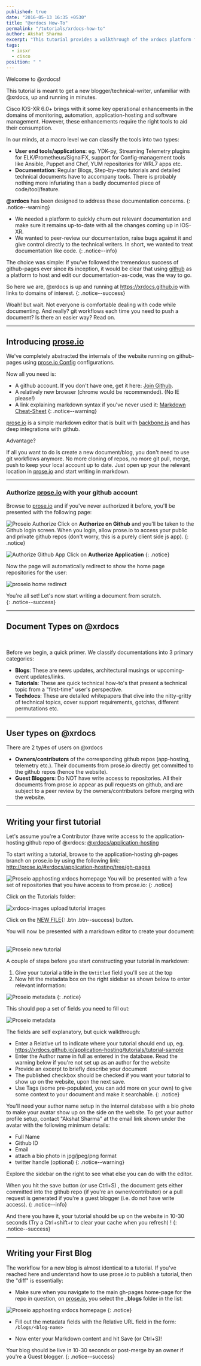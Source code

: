 ```yaml
---
published: true
date: "2016-05-13 16:35 +0530"
title: "@xrdocs How-To"
permalink: "/tutorials/xrdocs-how-to"
author: Akshat Sharma
excerpt: "This tutorial provides a walkthrough of the xrdocs platform for blogging, and creating tutorials and techdocs"
tags: 
  - iosxr
  - cisco
position: " "
---
```


Welcome to @xrdocs!

This tutorial is meant to get a new blogger/technical-writer, unfamiliar with @xrdocs, up and running in minutes.

Cisco IOS-XR 6.0+ brings with it some key operational enhancements in the domains of monitoring, automation, application-hosting and software management. However, these enhancements require the right tools to aid their consumption. 

In our minds, at a macro level we can classify the tools into two types:

* **User end tools/applications**:  eg. YDK-py, Streaming Telemetry plugins for ELK/Prometheus/SignalFX, support for Config-management tools like Ansible, Puppet and Chef, YUM repositories for WRL7 apps etc.
* **Documentation**: Regular Blogs, Step-by-step tutorials and detailed technical documents have to accompany tools. There is probably nothing more infuriating than a badly documented piece of code/tool/feature.
  
  
  
**@xrdocs** has been designed to address these documentation concerns. 
{: .notice--warning}


>
*   We needed a platform to quickly churn out relevant documentation and make sure it remains up-to-date with all the changes coming up in IOS-XR. 
*   We wanted to peer-review our documentation, raise bugs against it and give control directly to the technical writers. In short, we wanted to treat documentation like code.
{: .notice--info}




The choice was simple: If you've followed the tremendous success of github-pages ever since its inception, it would be clear that using [github](https://github.com) as a platform to host and edit our documentation-as-code, was the way to go.

So here we are, @xrdocs is up and running at <https://xrdocs.github.io> with links to domains of interest.
{: .notice--success}


Woah! but wait. Not everyone is comfortable dealing with code while documenting. 
And really? git workflows each time you need to push a document? 
Is there an easier way? 
Read on.

---

## Introducing [prose.io](http://prose.io)

We've completely abstracted the internals of the website running on github-pages using [prose.io Config](https://github.com/prose/prose/wiki/Prose-Configuration) configurations.


> 
Now all you need is:
>
*   A github account. If you don't have one, get it here: [Join Github](https://github.com/join).
*   A relatively new browser (chrome would be recommended). (No IE please!)
*   A link explaining markdown syntax if you've never used it: [Markdown Cheat-Sheet](https://github.com/adam-p/markdown-here/wiki/Markdown-Cheatsheet)
{: .notice--warning}

[prose.io](http://prose.io) is a simple markdown editor that is built with [backbone.js](http://backbonejs.org/) and has deep integrations with github.

>
Advantage?
>  
If all you want to do is create a new document/blog, you don't need to use git workflows anymore. No more cloning of repos, no more git pull, merge, push to keep your local account up to date. Just open up your the relevant location in [prose.io](http://prose.io) and start writing in markdown.


---

### Authorize [prose.io](http://prose.io) with your github account   


    
Browse to  [prose.io](http://prose.io) and if you've never authorized it before, you'll be presented with the following page:

![Proseio Authorize](https://xrdocs.github.io/xrdocs-images/assets/tutorial-images/proseio_authorize.png)
Click on **Authorize on Github** and you'll be taken to the Github login screen. When you login, allow prose.io to access your public and private github repos (don't worry, this is a purely client side js app).
{: .notice}


![Authorize Github App](https://xrdocs.github.io/xrdocs-images/assets/tutorial-images/authorise_github.png)
Click on **Authorize Application**
{: .notice}


Now the page will automatically redirect to show the home page repositories for the user:

![proseio home redirect](https://xrdocs.github.io/xrdocs-images/assets/tutorial-images/proseio_authorized_home.png)


You're all set! Let's now start writing a document from scratch.  
{: .notice--success}  

---

## Document Types on @xrdocs
&nbsp;



>
Before we begin, a quick primer. We classify documentations into 3 primary categories:
>
*   **Blogs**:  These are news updates, architectural musings or upcoming-event updates/links.
*   **Tutorials**: These are quick technical how-to's that present a technical topic from a "first-time" user's perspective.
*   **Techdocs**: These are detailed whitepapers that dive into the nitty-gritty of technical topics, cover support requirements, gotchas, different permutations etc.  


---

## User types on @xrdocs

>
There are 2 types of users on @xrdocs
>
*   **Owners/contributors** of the corresponding github repos (app-hosting, telemetry etc.). Their documents from prose.io directly get committed to the github repos (hence the website).
*   **Guest Bloggers**: Do NOT have write access to repositories. All their documents from prose.io appear as pull requests on github, and are subject to a peer review by the owners/contributors before merging with the website.  

---

## Writing your first tutorial


Let's assume you're a Contributor (have write access to the application-hosting github repo of @xrdocs:  [@xrdocs/application-hosting](https://github.com/xrdocs/application-hosting)    

To start writing a tutorial, browse to the application-hosting gh-pages branch on prose.io by using the following link:
<http://prose.io/#xrdocs/application-hosting/tree/gh-pages>    



![Proseio apphosting xrdocs homepage](https://xrdocs.github.io/xrdocs-images/assets/tutorial-images/proseio_apphosting_ghpages.png)
You will be presented with a few set of repositories that you have access to from prose.io:
{: .notice}   

Click on the Tutorials folder:

![xrdocs-images upload tutorial images](https://xrdocs.github.io/xrdocs-images/assets/tutorial-images/proseio_tutorials.png)

Click on the [NEW FILE](javascript:void(0)){: .btn .btn--success} button.


You will now be presented with a markdown editor to create your document:
&nbsp;

![Proseio new tutorial](https://xrdocs.github.io/xrdocs-images/assets/tutorial-images/proseio_new_tutorial.png)



A couple of steps before you start constructing your tutorial in markdown:

1. Give your tutorial a title in the `Untitled` field you'll see at the top
2. Now hit the metadata box on the right sidebar as shown below to enter relevant information:

![Proseio metadata](https://xrdocs.github.io/xrdocs-images/assets/tutorial-images/proseio_metadata_button.png)
{: .notice}

This should pop a set of fields you need to fill out:

>
![Proseio metadata](https://xrdocs.github.io/xrdocs-images/assets/tutorial-images/proseio_metadata.png)
>
The fields are self explanatory, but quick walkthrough:
>
*  Enter a Relative url to indicate where your tutorial should end up, eg. https://xrdocs.github.io/application-hosting/tutorials/tutorial-sample
*  Enter the Author name in full as entered in the database. Read the warning below if you're not set up as an author for the website
*  Provide an excerpt to briefly describe your document
*  The published checkbox should be checked if you want your tutorial to show up on the website, upon the next save.
*  Use Tags (some pre-populated, you can add more on your own) to give some context to your document and make it searchable.
{: .notice}

>
You'll need your author name setup in the internal database with a bio photo to make your avatar show up on the side on the website.
To get your author profile setup, contact "Akshat Sharma" at the email link shown under the avatar with the following minimum details:
>
* Full Name
* Github ID
* Email
* attach a bio photo in jpg/jpeg/png format
* twitter handle (optional)
{: .notice--warning}


Explore the sidebar on the right to see what else you can do with the editor.   

When you hit the save button (or use Ctrl+S) , the document gets either committed into the github repo (if you're an owner/contributor) or a pull request is generated if you're a guest blogger (i.e. do not have write access).
{: .notice--info}


And there you have it, your tutorial should be up on the website in 10-30 seconds (Try a Ctrl+shift+r to clear your cache when you refresh) !
{: .notice--success}

---

## Writing your First Blog

The workflow for a new blog is almost identical to a tutorial. If you've reached here and understand how to use prose.io to publish a tutorial, then the "diff" is essentially:


* Make sure when you navigate to the main gh-pages home-page for the repo in question, on [prose.io](http://prose.io), you select the **_blogs** folder in the list:


![Proseio apphosting xrdocs homepage](https://xrdocs.github.io/xrdocs-images/assets/tutorial-images/proseio_apphosting_ghpages.png)
{: .notice}


* Fill out the metadata fields with the Relative URL field in the form: `/blogs/<blog-name>`

* Now enter your Markdown content and hit Save (or Ctrl+S)! 


Your blog should be live in 10-30 seconds or post-merge by an owner if you're a Guest blogger.
{: .notice--success}





























































